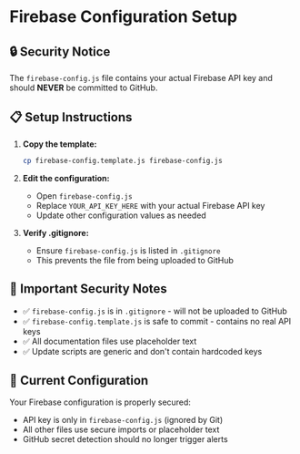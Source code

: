 # Firebase Configuration Setup

## 🔒 Security Notice
The `firebase-config.js` file contains your actual Firebase API key and should **NEVER** be committed to GitHub.

## 📋 Setup Instructions

1. **Copy the template:**
   ```bash
   cp firebase-config.template.js firebase-config.js
   ```

2. **Edit the configuration:**
   - Open `firebase-config.js`
   - Replace `YOUR_API_KEY_HERE` with your actual Firebase API key
   - Update other configuration values as needed

3. **Verify .gitignore:**
   - Ensure `firebase-config.js` is listed in `.gitignore`
   - This prevents the file from being uploaded to GitHub

## 🚨 Important Security Notes

- ✅ `firebase-config.js` is in `.gitignore` - will not be uploaded to GitHub
- ✅ `firebase-config.template.js` is safe to commit - contains no real API keys
- ✅ All documentation files use placeholder text
- ✅ Update scripts are generic and don't contain hardcoded keys

## 🔧 Current Configuration

Your Firebase configuration is properly secured:
- API key is only in `firebase-config.js` (ignored by Git)
- All other files use secure imports or placeholder text
- GitHub secret detection should no longer trigger alerts
